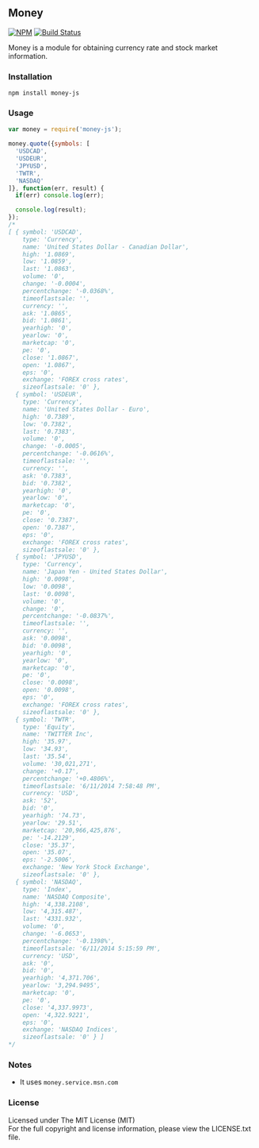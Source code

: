 ## Money

[![NPM][npm-image]][npm-url] [![Build Status][travis-image]][travis-url]

Money is a module for obtaining currency rate and stock market information.

### Installation

```
npm install money-js
```

### Usage

```javascript
var money = require('money-js');

money.quote({symbols: [
  'USDCAD',
  'USDEUR',
  'JPYUSD',
  'TWTR',
  'NASDAQ'
]}, function(err, result) {
  if(err) console.log(err);

  console.log(result);
});
/*
[ { symbol: 'USDCAD',
    type: 'Currency',
    name: 'United States Dollar - Canadian Dollar',
    high: '1.0869',
    low: '1.0859',
    last: '1.0863',
    volume: '0',
    change: '-0.0004',
    percentchange: '-0.0368%',
    timeoflastsale: '',
    currency: '',
    ask: '1.0865',
    bid: '1.0861',
    yearhigh: '0',
    yearlow: '0',
    marketcap: '0',
    pe: '0',
    close: '1.0867',
    open: '1.0867',
    eps: '0',
    exchange: 'FOREX cross rates',
    sizeoflastsale: '0' },
  { symbol: 'USDEUR',
    type: 'Currency',
    name: 'United States Dollar - Euro',
    high: '0.7389',
    low: '0.7382',
    last: '0.7383',
    volume: '0',
    change: '-0.0005',
    percentchange: '-0.0616%',
    timeoflastsale: '',
    currency: '',
    ask: '0.7383',
    bid: '0.7382',
    yearhigh: '0',
    yearlow: '0',
    marketcap: '0',
    pe: '0',
    close: '0.7387',
    open: '0.7387',
    eps: '0',
    exchange: 'FOREX cross rates',
    sizeoflastsale: '0' },
  { symbol: 'JPYUSD',
    type: 'Currency',
    name: 'Japan Yen - United States Dollar',
    high: '0.0098',
    low: '0.0098',
    last: '0.0098',
    volume: '0',
    change: '0',
    percentchange: '-0.0837%',
    timeoflastsale: '',
    currency: '',
    ask: '0.0098',
    bid: '0.0098',
    yearhigh: '0',
    yearlow: '0',
    marketcap: '0',
    pe: '0',
    close: '0.0098',
    open: '0.0098',
    eps: '0',
    exchange: 'FOREX cross rates',
    sizeoflastsale: '0' },
  { symbol: 'TWTR',
    type: 'Equity',
    name: 'TWITTER Inc',
    high: '35.97',
    low: '34.93',
    last: '35.54',
    volume: '30,021,271',
    change: '+0.17',
    percentchange: '+0.4806%',
    timeoflastsale: '6/11/2014 7:58:48 PM',
    currency: 'USD',
    ask: '52',
    bid: '0',
    yearhigh: '74.73',
    yearlow: '29.51',
    marketcap: '20,966,425,876',
    pe: '-14.2129',
    close: '35.37',
    open: '35.07',
    eps: '-2.5006',
    exchange: 'New York Stock Exchange',
    sizeoflastsale: '0' },
  { symbol: 'NASDAQ',
    type: 'Index',
    name: 'NASDAQ Composite',
    high: '4,338.2108',
    low: '4,315.487',
    last: '4331.932',
    volume: '0',
    change: '-6.0653',
    percentchange: '-0.1398%',
    timeoflastsale: '6/11/2014 5:15:59 PM',
    currency: 'USD',
    ask: '0',
    bid: '0',
    yearhigh: '4,371.706',
    yearlow: '3,294.9495',
    marketcap: '0',
    pe: '0',
    close: '4,337.9973',
    open: '4,322.9221',
    eps: '0',
    exchange: 'NASDAQ Indices',
    sizeoflastsale: '0' } ]
*/
```

### Notes

* It uses `money.service.msn.com`

### License

Licensed under The MIT License (MIT)  
For the full copyright and license information, please view the LICENSE.txt file.

[npm-url]: http://npmjs.org/package/money-js
[npm-image]: https://badge.fury.io/js/money-js.png

[travis-url]: https://travis-ci.org/cmfatih/money
[travis-image]: https://travis-ci.org/cmfatih/money.svg?branch=master